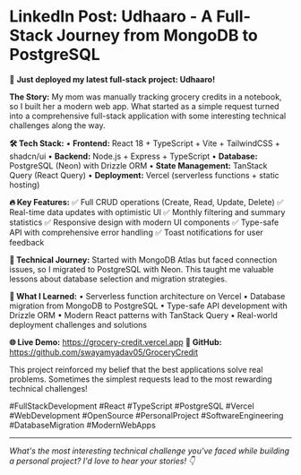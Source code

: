 # LinkedIn Post: Udhaaro - A Full-Stack Journey from MongoDB to PostgreSQL

🚀 **Just deployed my latest full-stack project: Udhaaro!**

**The Story:**
My mom was manually tracking grocery credits in a notebook, so I built her a modern web app. What started as a simple request turned into a comprehensive full-stack application with some interesting technical challenges along the way.

**🛠️ Tech Stack:**
• **Frontend:** React 18 + TypeScript + Vite + TailwindCSS + shadcn/ui
• **Backend:** Node.js + Express + TypeScript
• **Database:** PostgreSQL (Neon) with Drizzle ORM
• **State Management:** TanStack Query (React Query)
• **Deployment:** Vercel (serverless functions + static hosting)

**🔥 Key Features:**
✅ Full CRUD operations (Create, Read, Update, Delete)
✅ Real-time data updates with optimistic UI
✅ Monthly filtering and summary statistics
✅ Responsive design with modern UI components
✅ Type-safe API with comprehensive error handling
✅ Toast notifications for user feedback

**🔄 Technical Journey:**
Started with MongoDB Atlas but faced connection issues, so I migrated to PostgreSQL with Neon. This taught me valuable lessons about database selection and migration strategies.

**🎯 What I Learned:**
• Serverless function architecture on Vercel
• Database migration from MongoDB to PostgreSQL
• Type-safe API development with Drizzle ORM
• Modern React patterns with TanStack Query
• Real-world deployment challenges and solutions

**🌐 Live Demo:** https://grocery-credit.vercel.app
**📂 GitHub:** https://github.com/swayamyadav05/GroceryCredit

This project reinforced my belief that the best applications solve real problems. Sometimes the simplest requests lead to the most rewarding technical challenges!

#FullStackDevelopment #React #TypeScript #PostgreSQL #Vercel #WebDevelopment #OpenSource #PersonalProject #SoftwareEngineering #DatabaseMigration #ModernWebApps

---

_What's the most interesting technical challenge you've faced while building a personal project? I'd love to hear your stories! 👇_
